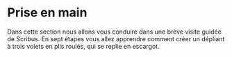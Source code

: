 # Prise en main

Dans cette section nous allons vous conduire dans une brève visite guidée de Scribus. En sept étapes vous allez apprendre comment créer un dépliant à trois volets en plis roulés, qui se replie en escargot.

